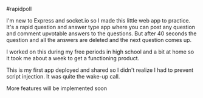 #rapidpoll

I'm new to Express and socket.io so I made this little web app to practice. It's a rapid question and answer type app where you can post any question and comment upvotable answers to the questions. But after 40 seconds the question and all the answers are deleted and the next question comes up.

I worked on this during my free periods in high school and a bit at home so it took me about a week to get a functioning product.

This is my first app deployed and shared so I didn't realize I had to prevent script injection. It was quite the wake-up call.

More features will be implemented soon